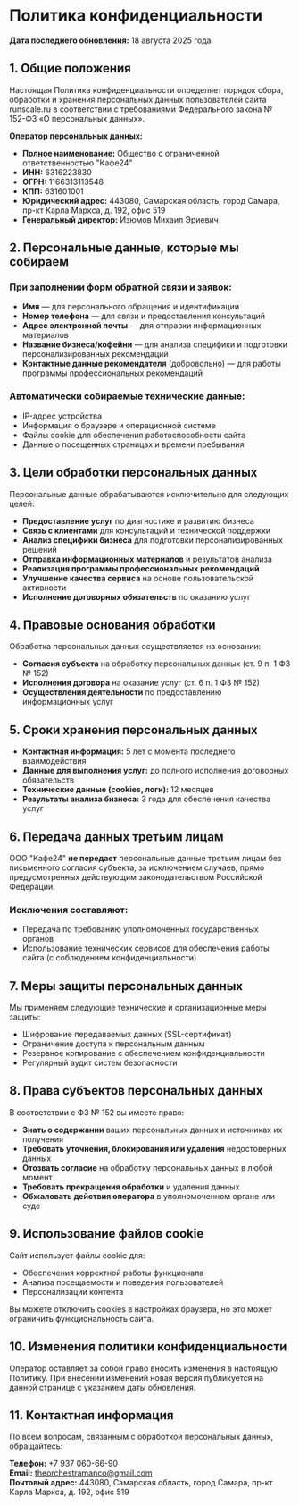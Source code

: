 # Политика конфиденциальности

**Дата последнего обновления:** 18 августа 2025 года

## 1. Общие положения

Настоящая Политика конфиденциальности определяет порядок сбора, обработки и хранения персональных данных пользователей сайта runscale.ru в соответствии с требованиями Федерального закона № 152-ФЗ «О персональных данных».

**Оператор персональных данных:**
- **Полное наименование:** Общество с ограниченной ответственностью "Кафе24"
- **ИНН:** 6316223830
- **ОГРН:** 1166313113548
- **КПП:** 631601001
- **Юридический адрес:** 443080, Самарская область, город Самара, пр-кт Карла Маркса, д. 192, офис 519
- **Генеральный директор:** Изюмов Михаил Эриевич

## 2. Персональные данные, которые мы собираем

### При заполнении форм обратной связи и заявок:
- **Имя** — для персонального обращения и идентификации
- **Номер телефона** — для связи и предоставления консультаций
- **Адрес электронной почты** — для отправки информационных материалов
- **Название бизнеса/кофейни** — для анализа специфики и подготовки персонализированных рекомендаций
- **Контактные данные рекомендателя** (добровольно) — для работы программы профессиональных рекомендаций

### Автоматически собираемые технические данные:
- IP-адрес устройства
- Информация о браузере и операционной системе
- Файлы cookie для обеспечения работоспособности сайта
- Данные о посещенных страницах и времени пребывания

## 3. Цели обработки персональных данных

Персональные данные обрабатываются исключительно для следующих целей:

- **Предоставление услуг** по диагностике и развитию бизнеса
- **Связь с клиентами** для консультаций и технической поддержки
- **Анализ специфики бизнеса** для подготовки персонализированных решений
- **Отправка информационных материалов** и результатов анализа
- **Реализация программы профессиональных рекомендаций**
- **Улучшение качества сервиса** на основе пользовательской активности
- **Исполнение договорных обязательств** по оказанию услуг

## 4. Правовые основания обработки

Обработка персональных данных осуществляется на основании:
- **Согласия субъекта** на обработку персональных данных (ст. 9 п. 1 ФЗ № 152)
- **Исполнения договора** на оказание услуг (ст. 6 п. 1 ФЗ № 152)
- **Осуществления деятельности** по предоставлению информационных услуг

## 5. Сроки хранения персональных данных

- **Контактная информация:** 5 лет с момента последнего взаимодействия
- **Данные для выполнения услуг:** до полного исполнения договорных обязательств
- **Технические данные (cookies, логи):** 12 месяцев
- **Результаты анализа бизнеса:** 3 года для обеспечения качества услуг

## 6. Передача данных третьим лицам

ООО "Кафе24" **не передает** персональные данные третьим лицам без письменного согласия субъекта, за исключением случаев, прямо предусмотренных действующим законодательством Российской Федерации.

### Исключения составляют:
- Передача по требованию уполномоченных государственных органов
- Использование технических сервисов для обеспечения работы сайта (с соблюдением конфиденциальности)

## 7. Меры защиты персональных данных

Мы применяем следующие технические и организационные меры защиты:
- Шифрование передаваемых данных (SSL-сертификат)
- Ограничение доступа к персональным данным
- Резервное копирование с обеспечением конфиденциальности
- Регулярный аудит систем безопасности

## 8. Права субъектов персональных данных

В соответствии с ФЗ № 152 вы имеете право:

- **Знать о содержании** ваших персональных данных и источниках их получения
- **Требовать уточнения, блокирования или удаления** недостоверных данных
- **Отозвать согласие** на обработку персональных данных в любой момент
- **Требовать прекращения обработки** и удаления данных
- **Обжаловать действия оператора** в уполномоченном органе или суде

## 9. Использование файлов cookie

Сайт использует файлы cookie для:
- Обеспечения корректной работы функционала
- Анализа посещаемости и поведения пользователей
- Персонализации контента

Вы можете отключить cookies в настройках браузера, но это может ограничить функциональность сайта.

## 10. Изменения политики конфиденциальности

Оператор оставляет за собой право вносить изменения в настоящую Политику. При внесении изменений новая версия публикуется на данной странице с указанием даты обновления.

## 11. Контактная информация

По всем вопросам, связанным с обработкой персональных данных, обращайтесь:

**Телефон:** +7 937 060-66-90  
**Email:** theorchestramanco@gmail.com  
**Почтовый адрес:** 443080, Самарская область, город Самара, пр-кт Карла Маркса, д. 192, офис 519
